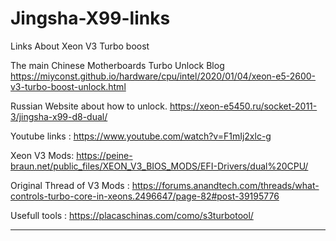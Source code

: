 # Jingsha-X99-links
Links About Xeon V3 Turbo boost

The main Chinese Motherboards Turbo Unlock Blog 
https://miyconst.github.io/hardware/cpu/intel/2020/01/04/xeon-e5-2600-v3-turbo-boost-unlock.html

Russian Website about how to unlock.
https://xeon-e5450.ru/socket-2011-3/jingsha-x99-d8-dual/

Youtube links :
https://www.youtube.com/watch?v=F1mIj2xlc-g

Xeon V3 Mods: https://peine-braun.net/public_files/XEON_V3_BIOS_MODS/EFI-Drivers/dual%20CPU/

Original Thread of V3 Mods : https://forums.anandtech.com/threads/what-controls-turbo-core-in-xeons.2496647/page-82#post-39195776

Usefull tools : https://placaschinas.com/como/s3turbotool/

--------------------------------------------------------------------------------------------------------------------------------------
